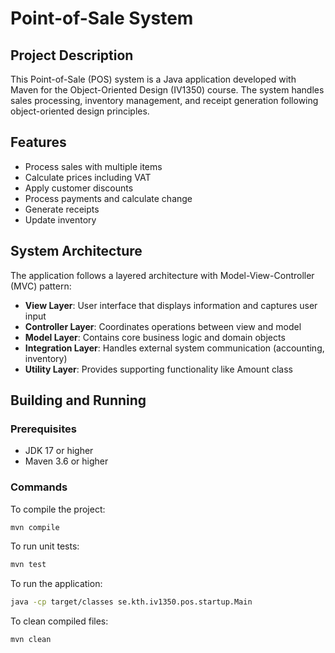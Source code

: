 # Point-of-Sale System

## Project Description
This Point-of-Sale (POS) system is a Java application developed with Maven for the Object-Oriented Design (IV1350) course. The system handles sales processing, inventory management, and receipt generation following object-oriented design principles.

## Features
- Process sales with multiple items
- Calculate prices including VAT
- Apply customer discounts
- Process payments and calculate change
- Generate receipts
- Update inventory

## System Architecture
The application follows a layered architecture with Model-View-Controller (MVC) pattern:

- **View Layer**: User interface that displays information and captures user input
- **Controller Layer**: Coordinates operations between view and model
- **Model Layer**: Contains core business logic and domain objects
- **Integration Layer**: Handles external system communication (accounting, inventory)
- **Utility Layer**: Provides supporting functionality like Amount class

## Building and Running

### Prerequisites
- JDK 17 or higher
- Maven 3.6 or higher

### Commands
To compile the project:
```bash
mvn compile
```
To run unit tests:
```bash
mvn test
```
To run the application:
```bash
java -cp target/classes se.kth.iv1350.pos.startup.Main
```

To clean compiled files:
```bash
mvn clean
```
